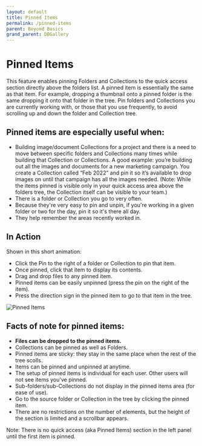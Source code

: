 ```yaml
---
layout: default
title: Pinned Items
permalink: /pinned-items
parent: Beyond Basics
grand_parent: DBGallery
---
```


# Pinned Items

This feature enables pinning Folders and Collections to the quick access section directly above the folders list. A pinned item is essentially the same as that item. For example, dropping a thumbnail onto a pinned folder is the same dropping it onto that folder in the tree. Pin folders and Collections you are currently working with, or those that you use frequently, to avoid scrolling up and down the folder and Collection tree.

## Pinned items are especially useful when:
- Building image/document Collections for a project and there is a need to move between specific folders and Collections many times while building that Collection or Collections. A good example: you’re building out all the images and documents for a new marketing campaign. You create a Collection called “Feb 2022” and pin it so it’s available to drop images on until that campaign has all the images needed. (Note: While the items pinned is visible only in your quick access area above the folders tree, the Collection itself can be visible to your team.)
- There is a folder or Collection you go to very often.
- Because they're very easy to pin and unpin, if you're working in a given folder or two for the day, pin it so it's there all day.
- They help remember the areas recently worked in.

## In Action
Shown in this short animation:
- Click the Pin to the right of a folder or Collection to pin that item.
- Once pinned, click that item to display its contents.
- Drag and drop files to any pinned item.
- Pinned items can be easily unpinned (press the pin on the right of the item).
- Press the direction sign in the pinned item to go to that item in the tree.

<p><img src="/assets/PinnedItems.gif" alt="Pinned Items"/></p>

## Facts of note for pinned items:
- **Files can be dropped to the pinned items.**
- Collections can be pinned as well as Folders.
- Pinned items are sticky: they stay in the same place when the rest of the tree scolls.
- Items can be pinned and unpinned at anytime.
- The setup of pinned items is individual for each user. Other users will not see items you've pinned.
- Sub-folders/sub-Collections do not display in the pinned items area (for ease of use).
- Go to the source folder or Collection in the tree by clicking the pinned item.
- There are no restrictions on the number of elements, but the height of the section is limited and a scrollbar appears.

Note: There is no quick access (aka Pinned Items) section in the left panel until the first item is pinned.

